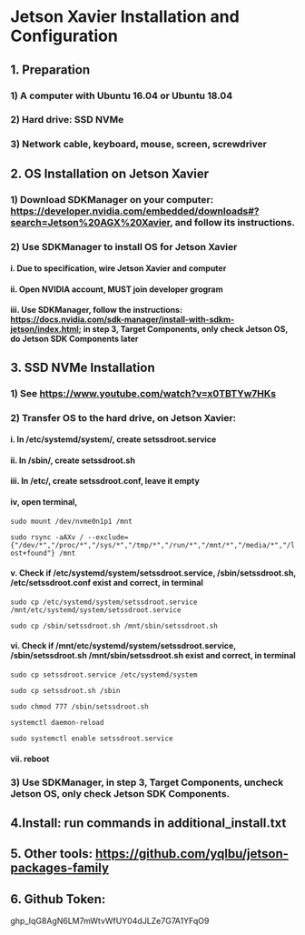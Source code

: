 # Jetson Xavier Installation and Configuration

## 1. Preparation
### 1) A computer with Ubuntu 16.04 or Ubuntu 18.04
### 2) Hard drive: SSD NVMe
### 3) Network cable, keyboard, mouse, screen, screwdriver

## 2. OS Installation on Jetson Xavier
### 1) Download SDKManager on your computer: https://developer.nvidia.com/embedded/downloads#?search=Jetson%20AGX%20Xavier, and follow its instructions.
### 2) Use SDKManager to install OS for Jetson Xavier
#### i.   Due to specification, wire Jetson Xavier and computer
#### ii.  Open NVIDIA account, MUST join developer grogram
#### iii. Use SDKManager, follow the instructions: https://docs.nvidia.com/sdk-manager/install-with-sdkm-jetson/index.html; in step 3, Target Components, only check Jetson OS, do Jetson SDK Components later

## 3. SSD NVMe Installation
### 1) See https://www.youtube.com/watch?v=x0TBTYw7HKs
### 2) Transfer OS to the hard drive, on Jetson Xavier:
#### i.   In /etc/systemd/system/, create setssdroot.service
#### ii.  In /sbin/, create setssdroot.sh
#### iii. In /etc/, create setssdroot.conf, leave it empty
#### iv,  open terminal, 
```sudo mount /dev/nvme0n1p1 /mnt```

```sudo rsync -aAXv / --exclude={"/dev/*","/proc/*","/sys/*","/tmp/*","/run/*","/mnt/*","/media/*","/lost+found"} /mnt```
#### v.   Check if /etc/systemd/system/setssdroot.service, /sbin/setssdroot.sh, /etc/setssdroot.conf exist and correct, in terminal
```sudo cp /etc/systemd/system/setssdroot.service /mnt/etc/systemd/system/setssdroot.service```

```sudo cp /sbin/setssdroot.sh /mnt/sbin/setssdroot.sh```
#### vi.  Check if /mnt/etc/systemd/system/setssdroot.service, /sbin/setssdroot.sh /mnt/sbin/setssdroot.sh exist and correct, in terminal
```sudo cp setssdroot.service /etc/systemd/system```

```sudo cp setssdroot.sh /sbin```

```sudo chmod 777 /sbin/setssdroot.sh```

```systemctl daemon-reload```

```sudo systemctl enable setssdroot.service```
#### vii. reboot

### 3) Use SDKManager, in step 3, Target Components, uncheck Jetson OS, only check Jetson SDK Components.

## 4.Install: run commands in additional_install.txt

## 5. Other tools: https://github.com/yqlbu/jetson-packages-family


## 6. Github Token:

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
